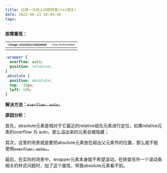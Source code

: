 ```yaml
---
title: 记录一次线上问题排查(css相关)
date: 2022-08-23 10:49:48
tags:
---
```


**故障重现：**

| <img src="image-20220621154826808.png" alt="image-20220621154826808" style="zoom:50%;" /> | <img src="image-20220621154948651.png" alt="image-20220621154948651" style="zoom:30%;" /> |
| ------------------------------------------------------------ | ------------------------------------------------------------ |
|                                                              |                                                              |

```css
.wrapper {
  overflow: auto;
  position: relative;
}
.absolute {
  position: absolute;
  top: -30px;
  left: 50%;
}
```

**解决方法：**~~`overflow: auto;`~~

**原因分析：**

首先，absolute元素是相对于它最近的relative祖先元素进行定位，如果relative元素的overflow 为 auto，那么溢出来的元素会被隐藏；

其次，这里的场景就是要把absolute元素放在超出父元素外的位置，那么就不能使用~~`overflow: auto;`~~。

最后，在实际的场景中，wrapper元素本身就不希望滚动，在排查另外一个滚动条相关的样式问题时，加了这个属性，导致absolute元素看不到。

